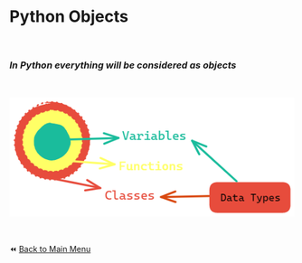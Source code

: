 # Python Objects


&nbsp;

### ***In Python everything will be considered as objects***




&nbsp;


![Python Objects](../img/objects.png)

&nbsp;

:rewind: [Back to Main Menu](https://github.com/kumar1987an/Python_Sept2021_Tutorials/blob/root/README.md)
